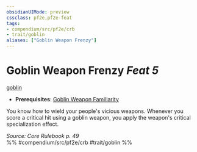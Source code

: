 ```yaml
---
obsidianUIMode: preview
cssclass: pf2e,pf2e-feat
tags:
- compendium/src/pf2e/crb
- trait/goblin
aliases: ["Goblin Weapon Frenzy"]
---
```

# Goblin Weapon Frenzy  *Feat 5*  
[goblin](../../rules/traits/goblin.md)  

- **Prerequisites**: [Goblin Weapon Familiarity](goblin-weapon-familiarity.md)

You know how to wield your people's vicious weapons. Whenever you score a critical hit using a goblin weapon, you apply the weapon's critical specialization effect.

*Source: Core Rulebook p. 49*  
%% #compendium/src/pf2e/crb #trait/goblin %%